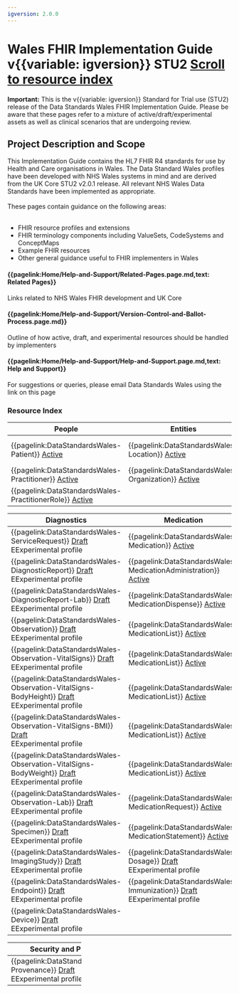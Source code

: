 ```yaml
---
igversion: 2.0.0
---
```


# Wales FHIR Implementation Guide v{{variable: igversion}} STU2 <a class="btn btn-primary justify-content-md-center" href="#resourceindex" role="button" background-color="21305f">Scroll to resource index</a>

<div class="warning"><b>Important:</b> This is the v{{variable: igversion}} Standard for Trial use (STU2) release of the Data Standards Wales FHIR Implementation Guide. Please be aware that these pages refer to a mixture of active/draft/experimental assets as well as clinical scenarios that are undergoing review.</div>



## Project Description and Scope

<div class="container-fluid">
<div class="row">
	<div class="col">
This Implementation Guide contains the HL7 FHIR R4 standards for use by Health and Care organisations in Wales. The Data Standard Wales profiles have been developed with NHS Wales systems in mind and are derived from the UK Core STU2 v2.0.1 release. All relevant NHS Wales Data Standards have been implemented as appropriate.
<br></br>
These pages contain guidance on the following areas:
<br></br>

<ul class="list-group">
<li>FHIR resource profiles and extensions</li>
<li>FHIR terminology components including ValueSets, CodeSystems and ConceptMaps</li>
<li>Example FHIR resources</li>
<li>Other general guidance useful to FHIR implementers in Wales</li>
</ul>

</div>
	<div class="col">
			<div class="col-md-7 card text-center ">
  <div class="card-body">
    <h4 class="card-title"><b>{{pagelink:Home/Help-and-Support/Related-Pages.page.md,text: Related Pages}}</b></h4>
    <p class="card-text">Links related to NHS Wales FHIR development and UK Core</p>
	</div>
	</div>
			<div class="col-md-7 card text-center">
  <div class="card-body">
    <h4 class="card-title"><b>{{pagelink:Home/Help-and-Support/Version-Control-and-Ballot-Process.page.md}}</b></h4>
    <p class="card-text">Outline of how active, draft, and experimental resources should be handled by implementers</p>
				</div>
				</div>
				<div class="col-md-7 card text-center">
				  <div class="card-body">
    <h4 class="card-title"><b>{{pagelink:Home/Help-and-Support/Help-and-Support.page.md,text: Help and Support}}</b></h4>
    <p class="card-text">For suggestions or queries, please email Data Standards Wales using the link on this page</p>
		</div>
			</div>
			</div>
		</div>
	</div>

### Resource Index <a id="resourceindex"></a>

<table class="table table-striped">
  <thead>
    <tr>
      <th scope="col">People</th>
      <th scope="col">Entities</th>
      <th scope="col">Workflow</th>
    </tr>
  </thead>
  <tbody>
    <tr>
      <td scope="row">{{pagelink:DataStandardsWales-Patient}} <a href="/ui/workflow/overview?id=1" class="tagactive" target="_blank">Active</a></td>
      <td>{{pagelink:DataStandardsWales-Location}} <a href="/ui/workflow/overview?id=1" class="tagactive" target="_blank">Active</a></td>	 
      <td>{{pagelink:DataStandardsWales-Encounter}} <a href="/ui/workflow/overview?id=1" class="tagdraft" target="_blank">Draft</a><div class="tagexperimental tt">E<span class="tooltiptext">Experimental profile</span></div></td>	  
    </tr>
    <tr>
      <td scope="row">{{pagelink:DataStandardsWales-Practitioner}} <a href="/ui/workflow/overview?id=1" class="tagactive" target="_blank">Active</a></td>
      <td>{{pagelink:DataStandardsWales-Organization}} <a href="/ui/workflow/overview?id=1" class="tagactive" target="_blank">Active</a></td>
    </tr>
    <tr>
	  <td scope="row">{{pagelink:DataStandardsWales-PractitionerRole}} <a href="/ui/workflow/overview?id=1" class="tagactive" target="_blank">Active</a></td>
    </tr>
  </tbody>
</table>


<table class="table table-striped">
  <thead>
    <tr>
      <th scope="col">Diagnostics</th>
      <th scope="col">Medication</th>
      <th scope="col">Allergy</th>
    </tr>
  </thead>
  <tbody>
    <tr>
      <td scope="row">{{pagelink:DataStandardsWales-ServiceRequest}} <a href="/ui/workflow/overview?id=1" class="tagdraft" target="_blank">Draft</a><div class="tagexperimental tt">E<span class="tooltiptext">Experimental profile</span></td>
      <td>{{pagelink:DataStandardsWales-Medication}} <a href="/ui/workflow/overview?id=1" class="tagactive" target="_blank">Active</a></td>
      <td>{{pagelink:DataStandardsWales-AllergyIntolerance}} <a href="/ui/workflow/overview?id=1" class="tagactive" target="_blank">Active</a></td>
	</tr>
	<tr>
	  <td scope="row">{{pagelink:DataStandardsWales-DiagnosticReport}}  <a href="/ui/workflow/overview?id=1" class="tagdraft" target="_blank">Draft</a><div class="tagexperimental tt">E<span class="tooltiptext">Experimental profile</span></td>
      <td>{{pagelink:DataStandardsWales-MedicationAdministration}} <a href="/ui/workflow/overview?id=1" class="tagactive" target="_blank">Active</a></td>
	  <td>{{pagelink:DataStandardsWales-AllergyList}} <a href="/ui/workflow/overview?id=1" class="tagactive" target="_blank">Active</a></td>
	</tr>
	<tr>
	  <td scope="row">{{pagelink:DataStandardsWales-DiagnosticReport-Lab}}  <a href="/ui/workflow/overview?id=1" class="tagdraft" target="_blank">Draft</a><div class="tagexperimental tt">E<span class="tooltiptext">Experimental profile</span></td>
	  <td>{{pagelink:DataStandardsWales-MedicationDispense}} <a href="/ui/workflow/overview?id=1" class="tagactive" target="_blank">Active</a></td>
	</tr>
	<tr>
	  <td scope="row">{{pagelink:DataStandardsWales-Observation}}  <a href="/ui/workflow/overview?id=1" class="tagdraft" target="_blank">Draft</a><div class="tagexperimental tt">E<span class="tooltiptext">Experimental profile</span></td>
	  <td>{{pagelink:DataStandardsWales-MedicationList}} <a href="/ui/workflow/overview?id=1" class="tagactive" target="_blank">Active</a></td>
	</tr>
	<tr>
  <td scope="row">{{pagelink:DataStandardsWales-Observation-VitalSigns}}  <a href="/ui/workflow/overview?id=1" class="tagdraft" target="_blank">Draft</a><div class="tagexperimental tt">E<span class="tooltiptext">Experimental profile</span></td>
	  <td>{{pagelink:DataStandardsWales-MedicationList}} <a href="/ui/workflow/overview?id=1" class="tagactive" target="_blank">Active</a></td>
	</tr>
  <tr>
  <td scope="row">{{pagelink:DataStandardsWales-Observation-VitalSigns-BodyHeight}}  <a href="/ui/workflow/overview?id=1" class="tagdraft" target="_blank">Draft</a><div class="tagexperimental tt">E<span class="tooltiptext">Experimental profile</span></td>
	  <td>{{pagelink:DataStandardsWales-MedicationList}} <a href="/ui/workflow/overview?id=1" class="tagactive" target="_blank">Active</a></td>
	</tr>
	<tr>
	  <td scope="row">{{pagelink:DataStandardsWales-Observation-VitalSigns-BMI}}  <a href="/ui/workflow/overview?id=1" class="tagdraft" target="_blank">Draft</a><div class="tagexperimental tt">E<span class="tooltiptext">Experimental profile</span></td>
	  <td>{{pagelink:DataStandardsWales-MedicationList}} <a href="/ui/workflow/overview?id=1" class="tagactive" target="_blank">Active</a></td>
	</tr>
	<tr>
  	  <td scope="row">{{pagelink:DataStandardsWales-Observation-VitalSigns-BodyWeight}}  <a href="/ui/workflow/overview?id=1" class="tagdraft" target="_blank">Draft</a><div class="tagexperimental tt">E<span class="tooltiptext">Experimental profile</span></td>
	  <td>{{pagelink:DataStandardsWales-MedicationList}} <a href="/ui/workflow/overview?id=1" class="tagactive" target="_blank">Active</a></td>
	</tr>
	<tr>
	  <td scope="row">{{pagelink:DataStandardsWales-Observation-Lab}}  <a href="/ui/workflow/overview?id=1" class="tagdraft" target="_blank">Draft</a><div class="tagexperimental tt">E<span class="tooltiptext">Experimental profile</span></td>
	  <td>{{pagelink:DataStandardsWales-MedicationRequest}} <a href="/ui/workflow/overview?id=1" class="tagactive" target="_blank">Active</a></td>
	</tr>
	<tr>
	  <td scope="row">{{pagelink:DataStandardsWales-Specimen}}  <a href="/ui/workflow/overview?id=1" class="tagdraft" target="_blank">Draft</a><div class="tagexperimental tt">E<span class="tooltiptext">Experimental profile</span></td>
	  <td>{{pagelink:DataStandardsWales-MedicationStatement}} <a href="/ui/workflow/overview?id=1" class="tagactive" target="_blank">Active</a></td>
	</tr>
	<tr>
	  <td scope="row">{{pagelink:DataStandardsWales-ImagingStudy}}  <a href="/ui/workflow/overview?id=1" class="tagdraft" target="_blank">Draft</a><div class="tagexperimental tt">E<span class="tooltiptext">Experimental profile</span></td>
	  <td>{{pagelink:DataStandardsWales-Dosage}}  <a href="/ui/workflow/overview?id=1" class="tagdraft" target="_blank">Draft</a><div class="tagexperimental tt">E<span class="tooltiptext">Experimental profile</span></div></td>
	</tr>
	<tr>
	  <td scope="row">{{pagelink:DataStandardsWales-Endpoint}}  <a href="/ui/workflow/overview?id=1" class="tagdraft" target="_blank">Draft</a><div class="tagexperimental tt">E<span class="tooltiptext">Experimental profile</span></td>
	  <td>{{pagelink:DataStandardsWales-Immunization}}  <a href="/ui/workflow/overview?id=1" class="tagdraft" target="_blank">Draft</a><div class="tagexperimental tt">E<span class="tooltiptext">Experimental profile</span></td>
	</tr>
	<tr>
		<td scope="row">{{pagelink:DataStandardsWales-Device}}  <a href="/ui/workflow/overview?id=1" class="tagdraft" target="_blank">Draft</a><div class="tagexperimental tt">E<span class="tooltiptext">Experimental profile</span></td>
    </tr>
  </tbody>
</table>

<table class="table table-striped" style="width:33%">
  <thead>
    <tr>
      <th scope="col">Security and Privacy</th>
    </tr>
  </thead>
  <tbody>
    <tr>
      <td scope="row">{{pagelink:DataStandardsWales-Provenance}} <a href="/ui/workflow/overview?id=1" class="tagdraft" target="_blank">Draft</a><div class="tagexperimental tt">E<span class="tooltiptext">Experimental profile</span></td>
    </tr>
  </tbody>
</table>
